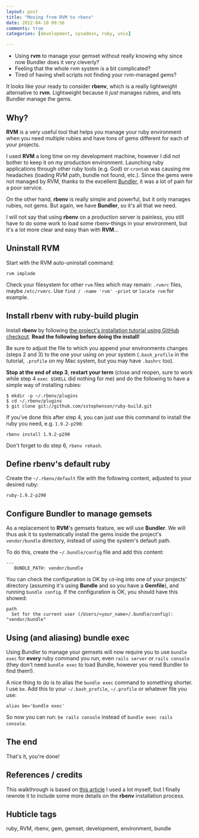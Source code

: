 ```yaml
---
layout: post
title: "Moving from RVM to rbenv"
date: 2012-04-10 09:56
comments: true
categories: [development, sysadmin, ruby, unix]

---
```


* Using **rvm** to manage your gemset without really knowing why since now Bundler does it very cleverly?
* Feeling that the whole rvm system is a bit complicated?
* Tired of having shell scripts not finding your rvm-managed gems?

It looks like your ready to consider **rbenv**, which is a really lightweight alternative to **rvm**. Lightweight because it *just* manages rubies, and lets Bundler manage the gems.

<!-- more -->

## Why?

**RVM** is a very useful tool that helps you manage your ruby environment when you need multiple rubies and have tons of gems different for each of your projects.

I used **RVM** a long time on my development machine, however I did not bother to keep it on my production environment. Launching ruby applications through other ruby tools (e.g. God) or `crontab` was causing me headaches (loading RVM path, bundle not found, etc.). Since the gems were not managed by RVM, thanks to the excellent [Bundler](http://gembundler.com/), it was a lot of pain for a poor service.

On the other hand, **rbenv** is really simple and powerful, but it only manages rubies, not gems. But again, we have **Bundler**, so it's all that we need.

I will not say that using **rbenv** on a production server is painless, you still have to do some work to load some rbenv-things in your environment, but it's a lot more clear and easy than with **RVM**...

## Uninstall RVM

Start with the RVM auto-uninstall command:

    rvm implode
    
Check your filesystem for other `rvm` files which may remain: `.rvmrc` files, maybe `/etc/rvmrc`. Use `find / -name 'rvm' -print` or `locate rvm` for example.

## Install rbenv with ruby-build plugin

Install **rbenv** by following [the project's installation tutorial using GitHub checkout](https://github.com/sstephenson/rbenv#section_2.1). **Read the following before doing the install!**

Be sure to adjust the file to which you append your environments changes (steps 2 and 3) to the one your using on your system (`.bash_profile` in the tutorial, `.profile` on my Mac system, but you may have `.bashrc` too).

**Stop at the end of step 3**, **restart your term** (close and reopen, sure to work while step 4 `exec $SHELL` did nothing for me) and do the following to have a simple way of installing rubies:

    $ mkdir -p ~/.rbenv/plugins
    $ cd ~/.rbenv/plugins
    $ git clone git://github.com/sstephenson/ruby-build.git

If you've done this after step 4, you can just use this command to install the ruby you need, e.g. `1.9.2-p290`:

    rbenv install 1.9.2-p290

Don't forget to do step 6, `rbenv rehash`.

## Define rbenv's default ruby

Create the `~/.rbenv/default` file with the following content, adjusted to your desired ruby:

    ruby-1.9.2-p290
    
## Configure Bundler to manage gemsets

As a replacement to **RVM**'s gemsets feature, we will use **Bundler**. We will thus ask it to systematically install the gems inside the project's `vendor/bundle` directory, instead of using the system's default path.

To do this, create the `~/.bundle/config` file and add this content:

    ---
       BUNDLE_PATH: vendor/bundle
       
You can check the configuration is OK by `cd`-ing into one of your projects' directory (assuming it's using **Bundle** and so you have a **Gemfile**), and running `bundle config`. If the configuration is OK, you should have this showed:

    path
      Set for the current user (/Users/<your_name>/.bundle/config): "vendor/bundle"
      
## Using (and aliasing) bundle exec

Using Bundler to manage your gemsets will now require you to use `bundle exec` for **every** ruby command you run, even `rails server` or `rails console` (they don't need `bundle exec` to load Bundle, however you need Bundler to find them!).

A nice thing to do is to alias the `bundle exec` command to something shorter. I use `be`. Add this to your `~/.bash_profile`, `~/.profile` or whatever file you use:

    alias be='bundle exec'

So now you can run: `be rails console` instead of `bundle exec rails console`.

## The end

That's it, you're done!

## References / credits
This walkthrough is based on [this article](http://snippets.aktagon.com/snippets/532-How-to-migrate-from-rvm-to-rbenv) I used a lot myself, but I finally rewrote it to include some more details on the **rbenv** installation process.

## Hubticle tags

ruby, RVM, rbenv, gem, gemset, development, environment, bundle